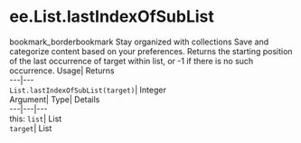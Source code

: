  
#  ee.List.lastIndexOfSubList 
bookmark_borderbookmark Stay organized with collections  Save and categorize content based on your preferences.
Returns the starting position of the last occurrence of target within list, or -1 if there is no such occurrence. 
Usage| Returns  
---|---  
`List.lastIndexOfSubList(target)`| Integer  
Argument| Type| Details  
---|---|---  
this: `list`| List  
`target`| List  
